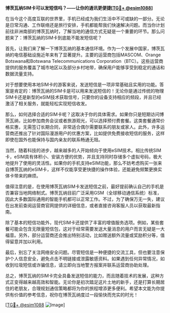 **博茨瓦纳SIM卡可以发短信吗？——让你的通讯更便捷[[TG💪+ @esim1088](https://t.me/s/esim1088)]**

在当今这个高度互联的世界里，手机已经成为我们生活中不可或缺的一部分。无论是日常沟通、工作联络还是旅行安排，手机都能帮我们快速解决问题。而当你计划前往非洲南部的博茨瓦纳时，了解当地的通信方式无疑是一个重要的环节。那么问题来了：博茨瓦纳的SIM卡到底能不能发短信呢？

首先，让我们来了解一下博茨瓦纳的基本通信环境。作为一个发展中国家，博茨瓦纳的电信基础设施近年来有了显著提升。主要的运营商包括MASCOM、Orange Botswana和Botswana Telecommunications Corporation（BTC）。这些运营商提供的服务覆盖了城市地区以及部分乡村地带，确保用户能够享受到稳定的通话和数据流量支持。

对于想要使用本地SIM卡的游客来说，发送短信是一项非常基础且实用的功能。答案是肯定的：博茨瓦纳的SIM卡是可以用来发送短信的！无论你是通过传统的物理SIM卡还是新型的eSIM技术获取信号，只要你的设备支持相应的频段，并且已经激活了相关服务，就能轻松实现短信收发。

那么，如何选择合适的SIM卡呢？这取决于你的具体需求。如果你只是短期访问博茨瓦纳，比如参加商务会议或者旅游观光，可以选择预付费套餐。这类套餐通常价格实惠，无需签订长期合同，非常适合偶尔需要联系的朋友或家人。此外，许多运营商还推出了针对国际漫游用户的优惠方案，比如提供免费接收短信的服务，这样即使在国外也能保持与国内亲友的联系畅通无阻。

当然，随着科技的进步，越来越多的人开始倾向于使用eSIM技术。相比传统SIM卡，eSIM具有体积小、安装方便的优势，并且支持同时存储多个虚拟号码，极大地提升了使用的灵活性。如果你的手机支持eSIM功能，那么不妨考虑购买一张来自博茨瓦纳的eSIM卡，这样不仅能享受更快捷的操作体验，还能避免频繁更换实体卡带来的麻烦。

值得注意的是，在使用博茨瓦纳SIM卡发送短信之前，最好提前确认自己的手机是否兼容当地网络制式。博茨瓦纳目前广泛采用GSM（全球移动通信系统）标准，因此大多数国际通用的智能手机都可以正常工作。不过，为了确保万无一失，建议在出发前查阅运营商官网提供的详细信息，或者直接咨询客服人员以获取最新指南。

除了基本的短信功能外，现代SIM卡还提供了丰富的增值服务选项。例如，某些套餐可能会包含无限量短信包，这对于经常需要发送大量消息的用户而言无疑是一大福音。另外，部分运营商还会推出特别活动，比如赠送额外流量或奖励积分等，值得留意并加以利用。

最后，别忘了关注网络安全问题。尽管短信是一种便捷的交流工具，但也要注意保护个人信息安全，避免点击不明链接或泄露敏感资料。如果遇到任何异常情况，如收到垃圾短信或诈骗信息，请立即向当地警方报案并联系运营商协助处理。

总之，博茨瓦纳的SIM卡完全具备发送短信的能力，而且随着技术的发展，这种方式正变得越来越高效和智能。无论你是初次踏足这片土地的新手，还是打算长期居住的老朋友，合理规划通信策略都将为你的旅程增添更多便利。希望本文能为你提供有价值的参考信息，祝你在博茨瓦纳度过一段愉快而充实的时光！

[[TG💪+ @esim1088](https://t.me/s/esim1088) ![Image](https://i.postimg.cc/4NQfJmqS/Snipaste-2025-05-13-00-14-12.png)]